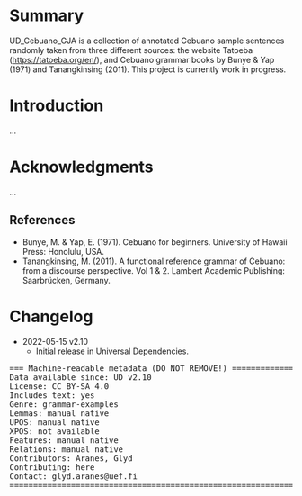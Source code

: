 # Summary

UD_Cebuano_GJA is a collection of annotated Cebuano sample sentences randomly taken from three different sources: the website Tatoeba (https://tatoeba.org/en/), and Cebuano grammar books by Bunye & Yap (1971) and Tanangkinsing (2011). This project is currently work in progress.


# Introduction

...


# Acknowledgments

...

## References

* Bunye, M. & Yap, E. (1971). Cebuano for beginners. University of Hawaii Press: Honolulu, USA.
* Tanangkinsing, M. (2011). A functional reference grammar of Cebuano: from a discourse perspective. Vol 1 & 2. Lambert Academic Publishing: Saarbrücken, Germany.



# Changelog

* 2022-05-15 v2.10
  * Initial release in Universal Dependencies.


<pre>
=== Machine-readable metadata (DO NOT REMOVE!) ================================
Data available since: UD v2.10
License: CC BY-SA 4.0
Includes text: yes
Genre: grammar-examples
Lemmas: manual native
UPOS: manual native
XPOS: not available
Features: manual native
Relations: manual native
Contributors: Aranes, Glyd
Contributing: here
Contact: glyd.aranes@uef.fi
===============================================================================
</pre>
